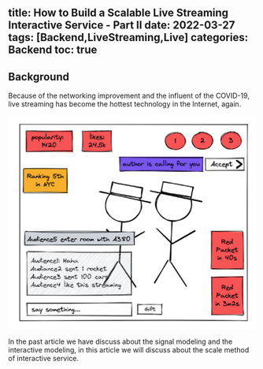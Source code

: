 title: How to Build a Scalable Live Streaming Interactive Service - Part II
date: 2022-03-27
tags: [Backend,LiveStreaming,Live]
categories: Backend
toc: true
---

## Background

Because of the networking improvement and the influent of the COVID-19, live streaming has become the hottest technology in the Internet, again.

![](/uploads/persister-how-to-build-a-scalable-live-streaming-interactive-service--e6c9d24ely1h0obi03jucj20yv0u0dkg.jpg)

In the past article we have discuss about the signal modeling and the interactive modeling, in this article we will discuss about the scale method of interactive service.


